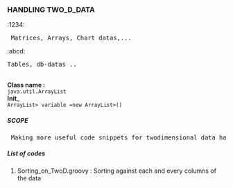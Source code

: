 <h3> HANDLING TWO_D_DATA </h3> 
:1234: <pre> Matrices, Arrays, Chart datas,... </pre> :abcd: <pre>Tables, db-datas ..</pre><br>
<b>Class name  : </b>
<code>
java.util.ArrayList 
</code>
<b>Init_</b>
<code> 
ArrayList<ArrayList<Object>> variable =new ArrayList<ArrayList<Object>>()
</code>
<h5>SCOPE </h5>
<pre> Making more useful code snippets for twodimensional data handling, Matrix operations and data extraction. </pre>
  <h5> List of codes </h5>
<ol>
<li> Sorting_on_TwoD.groovy : Sorting against each and every columns of the data
</ol>
